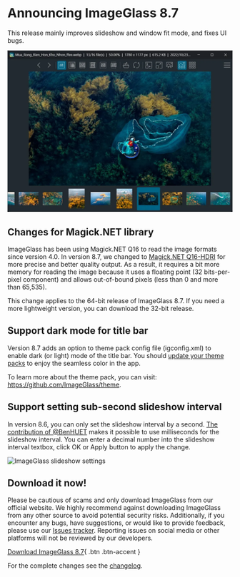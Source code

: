 # Announcing ImageGlass 8.7
This release mainly improves slideshow and window fit mode, and fixes UI bugs.

![ImageGlass 8.7.10.26](https://raw.githubusercontent.com/ImageGlass/releases/main/screenshots/v8.7/8.7_1.webp)


## Changes for Magick.NET library
ImageGlass has been using Magick.NET Q16 to read the image formats since version 4.0. In version 8.7, we changed to [Magick.NET Q16-HDRI](https://github.com/dlemstra/Magick.NET/tree/main/docs#q8-q16-or-q16-hdri) for more precise and better quality output. As a result, it requires a bit more memory for reading the image because it uses a floating point (32 bits-per-pixel component) and allows out-of-bound pixels (less than 0 and more than 65,535).

This change applies to the 64-bit release of ImageGlass 8.7. If you need a more lightweight version, you can download the 32-bit release.


## Support dark mode for title bar
Version 8.7 adds an option to theme pack config file (igconfig.xml) to enable dark (or light) mode of the title bar. You should [update your theme packs](https://imageglass.org/themes) to enjoy the seamless color in the app.

To learn more about the theme pack, you can visit: https://github.com/ImageGlass/theme.


## Support setting sub-second slideshow interval
In version 8.6, you can only set the slideshow interval by a second. [The contribution of @BenHUET](https://github.com/d2phap/ImageGlass/pull/1393) makes it possible to use milliseconds for the slideshow interval. You can enter a decimal number into the slideshow interval textbox, click OK or Apply button to apply the change.

![ImageGlass slideshow settings](https://user-images.githubusercontent.com/3154213/197379728-4206268b-5079-45bf-bfc7-0d3e0d31c62d.png)


## Download it now!
Please be cautious of scams and only download ImageGlass from our official website. We highly recommend against downloading ImageGlass from any other source to avoid potential security risks. Additionally, if you encounter any bugs, have suggestions, or would like to provide feedback, please use our [Issues tracker](https://github.com/d2phap/ImageGlass/issues). Reporting issues on social media or other platforms will not be reviewed by our developers.

[Download ImageGlass 8.7](https://imageglass.org/release/imageglass-8-7-11-6-38){ .btn .btn-accent }

For the complete changes see the [changelog](https://github.com/d2phap/ImageGlass/releases/tag/8.7.11.6).
